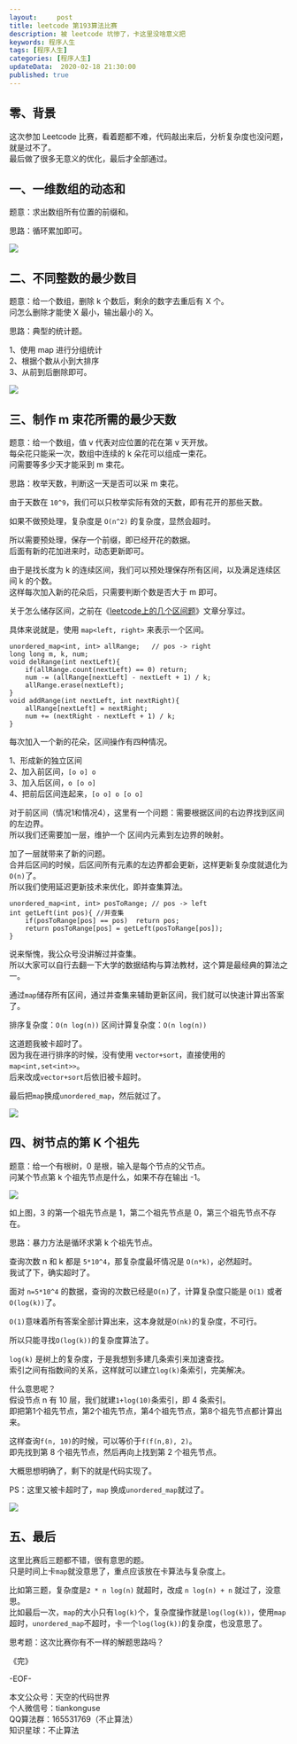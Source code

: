 ```yaml
---   
layout:     post  
title: leetcode 第193算法比赛
description: 被 leetcode 坑惨了，卡这里没啥意义把  
keywords: 程序人生  
tags: [程序人生]    
categories: [程序人生]  
updateData:  2020-02-18 21:30:00  
published: true  
---  
```



## 零、背景  


这次参加 Leetcode 比赛，看着题都不难，代码敲出来后，分析复杂度也没问题，就是过不了。  
最后做了很多无意义的优化，最后才全部通过。  


## 一、一维数组的动态和  


题意：求出数组所有位置的前缀和。  


思路：循环累加即可。  


![](http://res2020.tiankonguse.com/images/2020/06/14/001.png)  


## 二、不同整数的最少数目  


题意：给一个数组，删除 k 个数后，剩余的数字去重后有 X 个。  
问怎么删除才能使 X 最小，输出最小的 X。  


思路：典型的统计题。  


1、使用 map 进行分组统计  
2、根据个数从小到大排序  
3、从前到后删除即可。  


![](http://res2020.tiankonguse.com/images/2020/06/14/002.png)  


## 三、制作 m 束花所需的最少天数  


题意：给一个数组，值 v 代表对应位置的花在第 v 天开放。  
每朵花只能采一次，数组中连续的 k 朵花可以组成一束花。  
问需要等多少天才能采到 m 束花。  



思路：枚举天数，判断这一天是否可以采 m 束花。  


由于天数在 `10^9`，我们可以只枚举实际有效的天数，即有花开的那些天数。  


如果不做预处理，复杂度是 `O(n^2)` 的复杂度，显然会超时。  


所以需要预处理，保存一个前缀，即已经开花的数据。  
后面有新的花加进来时，动态更新即可。  


由于是找长度为 k 的连续区间，我们可以预处理保存所有区间，以及满足连续区间 k 的个数。  
这样每次加入新的花朵后，只需要判断个数是否大于 m 即可。  


关于怎么储存区间，之前在《[leetcode上的几个区间题](https://mp.weixin.qq.com/s/9mCqXMwY4GAwVcm0BHz29g)》文章分享过。  


具体来说就是，使用 `map<left, right>` 来表示一个区间。  


```
unordered_map<int, int> allRange;   // pos -> right
long long m, k, num;
void delRange(int nextLeft){
    if(allRange.count(nextLeft) == 0) return;
    num -= (allRange[nextLeft] - nextLeft + 1) / k;
    allRange.erase(nextLeft);
}
void addRange(int nextLeft, int nextRight){ 
    allRange[nextLeft] = nextRight;
    num += (nextRight - nextLeft + 1) / k;
}
```


每次加入一个新的花朵，区间操作有四种情况。  


1、形成新的独立区间  
2、加入前区间，`[o o] o`  
3、加入后区间，`o [o o]`  
4、把前后区间连起来，`[o o] o [o o]`  



对于前区间（情况1和情况4），这里有一个问题：需要根据区间的右边界找到区间的左边界。  
所以我们还需要加一层，维护一个 区间内元素到左边界的映射。  



加了一层就带来了新的问题。  
合并后区间的时候，后区间所有元素的左边界都会更新，这样更新复杂度就退化为`O(n)`了。  
所以我们使用延迟更新技术来优化，即并查集算法。  


```
unordered_map<int, int> posToRange; // pos -> left
int getLeft(int pos){ //并查集
    if(posToRange[pos] == pos)  return pos;
    return posToRange[pos] = getLeft(posToRange[pos]);
}
```


说来惭愧，我公众号没讲解过并查集。  
所以大家可以自行去翻一下大学的数据结构与算法教材，这个算是最经典的算法之一。  



通过`map`储存所有区间，通过并查集来辅助更新区间，我们就可以快速计算出答案了。  


排序复杂度：`O(n log(n))`
区间计算复杂度：`O(n log(n))`  


这道题我被卡超时了。  
因为我在进行排序的时候，没有使用 `vector+sort`，直接使用的 `map<int,set<int>>`。  
后来改成`vector+sort`后依旧被卡超时。  


最后把`map`换成`unordered_map`，然后就过了。  


![](http://res2020.tiankonguse.com/images/2020/06/14/003.png)  


## 四、树节点的第 K 个祖先  


题意：给一个有根树，0 是根，输入是每个节点的父节点。  
问某个节点第 k 个祖先节点是什么，如果不存在输出 -1。  


![](http://res2020.tiankonguse.com/images/2020/06/14/004.png)  


如上图，3 的第一个祖先节点是 1，第二个祖先节点是 0，第三个祖先节点不存在。  



思路：暴力方法是循环求第 k 个祖先节点。  


查询次数 n 和 k 都是 `5*10^4`，那复杂度最坏情况是 `O(n*k)`，必然超时。  
我试了下，确实超时了。  


面对 `n=5*10^4` 的数据，查询的次数已经是`O(n)`了，计算复杂度只能是 `O(1)` 或者 `O(log(k))`了。  


`O(1)`意味着所有答案全部计算出来，这本身就是`O(nk)`的复杂度，不可行。  


所以只能寻找`O(log(k))`的复杂度算法了。  


`log(k)` 是树上的复杂度，于是我想到多建几条索引来加速查找。  
索引之间有指数间的关系，这样就可以建立`log(k)`条索引，完美解决。  



什么意思呢？  
假设节点 n 有 10 层，我们就建`1+log(10)`条索引，即 4 条索引。  
即把第1个祖先节点，第2个祖先节点，第4个祖先节点，第8个祖先节点都计算出来。  


这样查询`f(n, 10)`的时候，可以等价于`f(f(n,8), 2)`。  
即先找到第 8 个祖先节点，然后再向上找到第 2 个祖先节点。  


大概思想明确了，剩下的就是代码实现了。  


PS：这里又被卡超时了，`map` 换成`unordered_map`就过了。  



![](http://res2020.tiankonguse.com/images/2020/06/14/005.png)  


## 五、最后  


这里比赛后三题都不错，很有意思的题。  
只是时间上卡`map`就没意思了，重点应该放在卡算法与复杂度上。  


比如第三题，复杂度是`2 * n log(n)` 就超时，改成 `n log(n) + n` 就过了，没意思。  
比如最后一次，`map`的大小只有`log(k)`个，复杂度操作就是`log(log(k))`，使用`map`超时，`unordered_map`不超时，卡一个`log(log(k))`的复杂度，也没意思了。  


思考题：这次比赛你有不一样的解题思路吗？  




《完》  


-EOF-  



本文公众号：天空的代码世界  
个人微信号：tiankonguse  
QQ算法群：165531769（不止算法）  
知识星球：不止算法  

